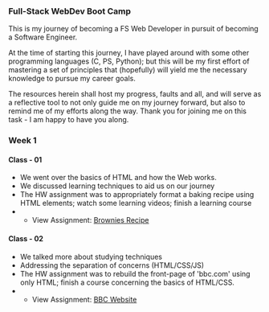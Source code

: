 ### Full-Stack WebDev Boot Camp
This is my journey of becoming a FS Web Developer in pursuit of becoming a Software Engineer.

At the time of starting this journey, I have played around with some other programming languages (C, PS, Python); but this will be my first effort of mastering a set of principles that (hopefully) will yield me the necessary knowledge to pursue my career goals.

The resources herein shall host my progress, faults and all, and will serve as a reflective tool to not only guide me on my journey forward, but also to remind me of my efforts along the way. Thank you for joining me on this task - I am happy to have you along.

### Week 1

  #### Class - 01
  * We went over the basics of HTML and how the Web works.
  * We discussed learning techniques to aid us on our journey
  * The HW assignment was to appropriately format a baking recipe using HTML elements; watch some learning videos; finish a learning course
  * * View Assignment: <a href="https://need4swede.github.io/100Dev/Classes/Class-001/brownies.html" target="_blank">Brownies Recipe</a>

  #### Class - 02
  * We talked more about studying techniques
  * Addressing the separation of concerns (HTML/CSS/JS)
  * The HW assignment was to rebuild the front-page of 'bbc.com' using only HTML; finish a course concerning the basics of HTML/CSS.
  * * View Assignment: <a href="https://need4swede.github.io/100Dev/Classes/Class-002/bbc.html" target="_blank">BBC Website</a>
